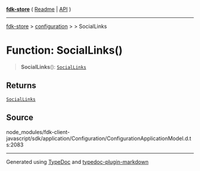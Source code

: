[**fdk-store**](../../../README.md) ( [Readme](../../../README.md) \| [API](../../../API.md) )

---

[fdk-store](../../../API.md) > [configuration](../../README.md) > [<internal>](../README.md) > SocialLinks

# Function: SocialLinks()

> **SocialLinks**(): [`SocialLinks`](../type-aliases/type-alias.SocialLinks.md)

## Returns

[`SocialLinks`](../type-aliases/type-alias.SocialLinks.md)

## Source

node_modules/fdk-client-javascript/sdk/application/Configuration/ConfigurationApplicationModel.d.ts:2083

---

Generated using [TypeDoc](https://typedoc.org/) and [typedoc-plugin-markdown](https://www.npmjs.com/package/typedoc-plugin-markdown)

